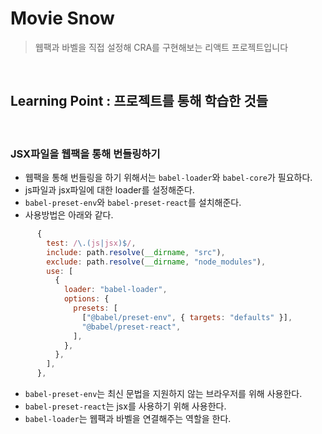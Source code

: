 # Movie Snow

> 웹팩과 바벨을 직접 설정해 CRA를 구현해보는 리액트 프로젝트입니다

<br>

## Learning Point : 프로젝트를 통해 학습한 것들

<br>

### JSX파일을 웹팩을 통해 번들링하기

- 웹팩을 통해 번들링을 하기 위해서는 `babel-loader`와 `babel-core`가 필요하다.
- js파일과 jsx파일에 대한 loader를 설정해준다.
- `babel-preset-env`와 `babel-preset-react`를 설치해준다.
- 사용방법은 아래와 같다.

```js
      {
        test: /\.(js|jsx)$/,
        include: path.resolve(__dirname, "src"),
        exclude: path.resolve(__dirname, "node_modules"),
        use: [
          {
            loader: "babel-loader",
            options: {
              presets: [
                ["@babel/preset-env", { targets: "defaults" }],
                "@babel/preset-react",
              ],
            },
          },
        ],
      },
```

- `babel-preset-env`는 최신 문법을 지원하지 않는 브라우저를 위해 사용한다.
- `babel-preset-react`는 jsx를 사용하기 위해 사용한다.
- `babel-loader`는 웹팩과 바벨을 연결해주는 역할을 한다.
